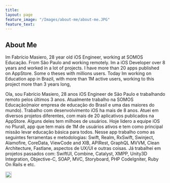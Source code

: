 ```yaml
---
title: 
layout: page
feature_image: "/Images/about-me/about-me.JPG"
feature_text: 
---
```


## About Me ##


Im Fabrício Masiero, 28 year old iOS Engineer, working at SOMOS Educação. From São Paulo and working remotely.
Im a iOS Developer over 8 years and worked in a lot of projects. I have more than 20 apps published on AppStore. Some o theses with millions users. Today Im working on Education app in Brazil, with more than 1M active users, working to this project more than 3 years long,


Ola, sou Fabrício Masiero, 28 anos iOS Engineer de São Paulo e trabalhando remoto pelos últimos 3 anos. Atualmente trabalho na SOMOS Educação(maior empresa de educação do Brasil e uma das maiores do mundo).
Trabalho com desenvolvimento iOS ha mais de 8 anos. Atuei em diversos projetos diferentes, com mais de 20 aplicativos publicados na AppStore. Alguns deles tem milhoes de usuários. Hoje lidero a equipe iOS no Plurall, app que tem mais de 1M de usuários ativos e tem como principal missão levar educação básica para todos. Nesse app trabalho como as seguintes ferramentas e metodologias: Swift, Realm, RxSwift, Swinject, Alamofire, CoreData, ViewCode and XIB, APIRest, GraphQL MVVM, Clean Architecture, Fastlane, aspectos de UX/UI e outras coisas.
Já trabalhei em projetos passados com: SwiftUI, Combine, Catalyst, XMPP, Unity3D Integration, Objective-C, SOAP, MVC, Storyboard, PHP CodeIgniter, Ruby On Rails e etc.



<div>
<img src="about-me.jpg" width="20" height="20"/>
</div>

<!-- ![teste](/Images/2019-11-04-how-to-turn-darkmode-ios9/My-Color-Extension.png){height=20px width=20px} -->

<!-- ![teste](/Images/2019-11-04-how-to-turn-darkmode-ios9/My-Color-Extension.png) -->

